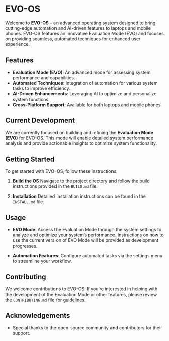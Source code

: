 # EVO-OS

Welcome to **EVO-OS** – an advanced operating system designed to bring cutting-edge automation and AI-driven features to laptops and mobile phones. EVO-OS features an innovative Evaluation Mode (EVO) and focuses on providing seamless, automated techniques for enhanced user experience.

## Features

- **Evaluation Mode (EVO)**: An advanced mode for assessing system performance and capabilities.
- **Automated Techniques**: Integration of automation for various system tasks to improve efficiency.
- **AI-Driven Enhancements**: Leveraging AI to optimize and personalize system functions.
- **Cross-Platform Support**: Available for both laptops and mobile phones.

## Current Development

We are currently focused on building and refining the **Evaluation Mode (EVO)** for EVO-OS. This mode will enable detailed system performance analysis and provide actionable insights to optimize system functionality.

## Getting Started

To get started with EVO-OS, follow these instructions:

1. **Build the OS**
   Navigate to the project directory and follow the build instructions provided in the `BUILD.md` file.

2. **Installation**
   Detailed installation instructions can be found in the `INSTALL.md` file.

## Usage

- **EVO Mode**: Access the Evaluation Mode through the system settings to analyze and optimize your system’s performance. Instructions on how to use the current version of EVO Mode will be provided as development progresses.

- **Automation Features**: Configure automated tasks via the settings menu to streamline your workflow.

## Contributing

We welcome contributions to EVO-OS! If you’re interested in helping with the development of the Evaluation Mode or other features, please review the `CONTRIBUTING.md` file for guidelines.

## Acknowledgements

- Special thanks to the open-source community and contributors for their support.
